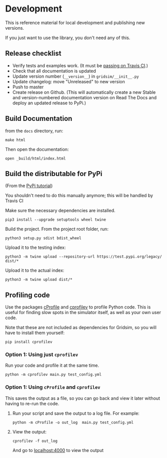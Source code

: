 # Development

This is reference material for local development and publishing new versions.

If you just want to use the library, you don't need any of this.

## Release checklist

- Verify tests and examples work. (It must be [passing on Travis CI](https://travis-ci.com/github/jtebert/gridsim).)
- Check that all documentation is updated
- Update version number (`__version__`) in `gridsim/__init__.py`
- Update changelog: move "Unreleased" to new version
- Push to master
- Create release on Github. (This will automatically create a new Stable and version-numbered documentation version on Read The Docs and deploy an updated release to PyPi.)

## Build Documentation

from the `docs` directory, run:

```shell
make html
```

Then open the documentation:

```shell
open _build/html/index.html
```

## Build the distributable for PyPi

(From the [PyPi tutorial](https://packaging.python.org/tutorials/packaging-projects/))

You shouldn't need to do this manually anymore; this will be handled by Travis CI

Make sure the necessary dependencies are installed.

```shell
pip3 install --upgrade setuptools wheel twine
```

Build the project. From the project root folder, run:

```shell
python3 setup.py sdist bdist_wheel
```

Upload it to the testing index:

```shell
python3 -m twine upload --repository-url https://test.pypi.org/legacy/ dist/*
```

Upload it to the actual index:

```shell
python3 -m twine upload dist/*
```

## Profiling code

Use the packages [cProfile](https://docs.python.org/2/library/profile.html) and [cprofilev](https://github.com/ymichael/cprofilev) to profile Python code. This is useful for finding slow spots in the simulator itself, as well as your own user code.

Note that these are not included as dependencies for Gridsim, so you will have to install them yourself:

```shell
pip install cprofilev
```

### Option 1: Using just `cprofilev`

Run your code and profile it at the same time.

```shell
python -m cprofilev main.py test_config.yml
```

### Option 1: Using `cProfile` and `cprofilev`

This saves the output as a file, so you can go back and view it later without having to re-run the code.

1. Run your script and save the output to a log file. For example:
   ```shell
   python -m cProfile -o out_log  main.py test_config.yml
   ```
2. View the output:
   ```shell
   cprofilev -f out_log
   ```
   And go to [localhost:4000](http://localhost:4000) to view the output

